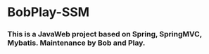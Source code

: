 # BobPlay-SSM

### This is a JavaWeb project based on Spring, SpringMVC, Mybatis. Maintenance by Bob and Play.
